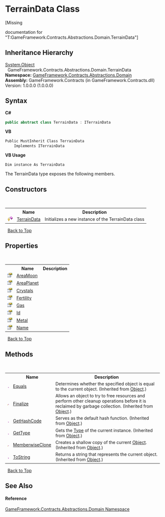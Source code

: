 # TerrainData Class
 

\[Missing <summary> documentation for "T:GameFramework.Contracts.Abstractions.Domain.TerrainData"\]


## Inheritance Hierarchy
<a href="http://msdn2.microsoft.com/en-us/library/e5kfa45b" target="_blank">System.Object</a><br />&nbsp;&nbsp;GameFramework.Contracts.Abstractions.Domain.TerrainData<br />
**Namespace:**&nbsp;<a href="cbea2cac-4b61-7f85-9e15-c3347ab319fc">GameFramework.Contracts.Abstractions.Domain</a><br />**Assembly:**&nbsp;GameFramework.Contracts (in GameFramework.Contracts.dll) Version: 1.0.0.0 (1.0.0.0)

## Syntax

**C#**<br />
``` C#
public abstract class TerrainData : ITerrainData
```

**VB**<br />
``` VB
Public MustInherit Class TerrainData
	Implements ITerrainData
```

**VB Usage**<br />
``` VB Usage
Dim instance As TerrainData
```

The TerrainData type exposes the following members.


## Constructors
&nbsp;<table><tr><th></th><th>Name</th><th>Description</th></tr><tr><td>![Protected method](media/protmethod.gif "Protected method")</td><td><a href="00dae0f5-50e2-81d4-9643-dab60b23ecfb">TerrainData</a></td><td>
Initializes a new instance of the TerrainData class</td></tr></table>&nbsp;
<a href="#terraindata-class">Back to Top</a>

## Properties
&nbsp;<table><tr><th></th><th>Name</th><th>Description</th></tr><tr><td>![Public property](media/pubproperty.gif "Public property")</td><td><a href="39bd1ab5-e7a0-a442-dbd0-0641ab9611b7">AreaMoon</a></td><td /></tr><tr><td>![Public property](media/pubproperty.gif "Public property")</td><td><a href="d7d6e168-3f04-e859-23e9-19994f94ef6c">AreaPlanet</a></td><td /></tr><tr><td>![Public property](media/pubproperty.gif "Public property")</td><td><a href="bad8d94f-6e9f-d2dc-e1f9-6239c2e4259e">Crystals</a></td><td /></tr><tr><td>![Public property](media/pubproperty.gif "Public property")</td><td><a href="0adfb0e5-eee4-7006-f104-8f86f9050310">Fertility</a></td><td /></tr><tr><td>![Public property](media/pubproperty.gif "Public property")</td><td><a href="1325695d-2859-0812-f121-8842411b4566">Gas</a></td><td /></tr><tr><td>![Public property](media/pubproperty.gif "Public property")</td><td><a href="eef381c7-53c1-dbde-4a7e-1efcffb5f0eb">Id</a></td><td /></tr><tr><td>![Public property](media/pubproperty.gif "Public property")</td><td><a href="42a0c771-4d3a-86f3-6e26-9de84bd5cf84">Metal</a></td><td /></tr><tr><td>![Public property](media/pubproperty.gif "Public property")</td><td><a href="2f77b1cd-d76e-a404-2d2b-6e715f9469ff">Name</a></td><td /></tr></table>&nbsp;
<a href="#terraindata-class">Back to Top</a>

## Methods
&nbsp;<table><tr><th></th><th>Name</th><th>Description</th></tr><tr><td>![Public method](media/pubmethod.gif "Public method")</td><td><a href="http://msdn2.microsoft.com/en-us/library/bsc2ak47" target="_blank">Equals</a></td><td>
Determines whether the specified object is equal to the current object.
 (Inherited from <a href="http://msdn2.microsoft.com/en-us/library/e5kfa45b" target="_blank">Object</a>.)</td></tr><tr><td>![Protected method](media/protmethod.gif "Protected method")</td><td><a href="http://msdn2.microsoft.com/en-us/library/4k87zsw7" target="_blank">Finalize</a></td><td>
Allows an object to try to free resources and perform other cleanup operations before it is reclaimed by garbage collection.
 (Inherited from <a href="http://msdn2.microsoft.com/en-us/library/e5kfa45b" target="_blank">Object</a>.)</td></tr><tr><td>![Public method](media/pubmethod.gif "Public method")</td><td><a href="http://msdn2.microsoft.com/en-us/library/zdee4b3y" target="_blank">GetHashCode</a></td><td>
Serves as the default hash function.
 (Inherited from <a href="http://msdn2.microsoft.com/en-us/library/e5kfa45b" target="_blank">Object</a>.)</td></tr><tr><td>![Public method](media/pubmethod.gif "Public method")</td><td><a href="http://msdn2.microsoft.com/en-us/library/dfwy45w9" target="_blank">GetType</a></td><td>
Gets the <a href="http://msdn2.microsoft.com/en-us/library/42892f65" target="_blank">Type</a> of the current instance.
 (Inherited from <a href="http://msdn2.microsoft.com/en-us/library/e5kfa45b" target="_blank">Object</a>.)</td></tr><tr><td>![Protected method](media/protmethod.gif "Protected method")</td><td><a href="http://msdn2.microsoft.com/en-us/library/57ctke0a" target="_blank">MemberwiseClone</a></td><td>
Creates a shallow copy of the current <a href="http://msdn2.microsoft.com/en-us/library/e5kfa45b" target="_blank">Object</a>.
 (Inherited from <a href="http://msdn2.microsoft.com/en-us/library/e5kfa45b" target="_blank">Object</a>.)</td></tr><tr><td>![Public method](media/pubmethod.gif "Public method")</td><td><a href="http://msdn2.microsoft.com/en-us/library/7bxwbwt2" target="_blank">ToString</a></td><td>
Returns a string that represents the current object.
 (Inherited from <a href="http://msdn2.microsoft.com/en-us/library/e5kfa45b" target="_blank">Object</a>.)</td></tr></table>&nbsp;
<a href="#terraindata-class">Back to Top</a>

## See Also


#### Reference
<a href="cbea2cac-4b61-7f85-9e15-c3347ab319fc">GameFramework.Contracts.Abstractions.Domain Namespace</a><br />